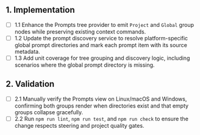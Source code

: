 ## 1. Implementation
- [ ] 1.1 Enhance the Prompts tree provider to emit `Project` and `Global` group nodes while preserving existing context commands.
- [ ] 1.2 Update the prompt discovery service to resolve platform-specific global prompt directories and mark each prompt item with its source metadata.
- [ ] 1.3 Add unit coverage for tree grouping and discovery logic, including scenarios where the global prompt directory is missing.

## 2. Validation
- [ ] 2.1 Manually verify the Prompts view on Linux/macOS and Windows, confirming both groups render when directories exist and that empty groups collapse gracefully.
- [ ] 2.2 Run `npm run lint`, `npm run test`, and `npm run check` to ensure the change respects steering and project quality gates.
